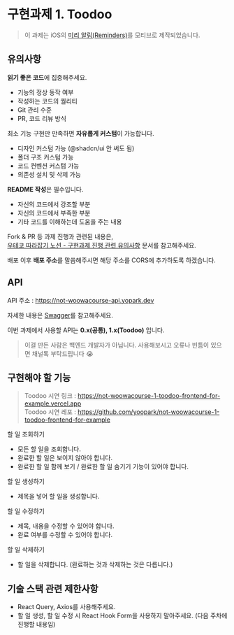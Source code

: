 # 구현과제 1. Toodoo

> 이 과제는 iOS의 [미리 알림(Reminders)](https://apps.apple.com/us/app/reminders/id1108187841)를 모티브로 제작되었습니다.

## 유의사항

**읽기 좋은 코드**에 집중해주세요.

- 기능의 정상 동작 여부
- 작성하는 코드의 퀄리티
- Git 관리 수준
- PR, 코드 리뷰 방식

최소 기능 구현만 만족하면 **자유롭게 커스텀**이 가능합니다.

- 디자인 커스텀 가능 (@shadcn/ui 안 써도 됨)
- 폴더 구조 커스텀 가능
- 코드 컨벤션 커스텀 가능
- 의존성 설치 및 삭제 가능

**README 작성**은 필수입니다.

- 자신의 코드에서 강조할 부분
- 자신의 코드에서 부족한 부분
- 기타 코드를 이해하는데 도움을 주는 내용

Fork & PR 등 과제 진행과 관련된 내용은,  
 [우테코 따라잡기 노션 - 구현과제 진행 관련 유의사항](https://yopark.notion.site/08c99780759944118452d77b6927775a) 문서를 참고해주세요.

배포 이후 **배포 주소**를 말씀해주시면 해당 주소를 CORS에 추가하도록 하겠습니다.

## API

API 주소 : https://not-woowacourse-api.yopark.dev

자세한 내용은 [Swagger](https://not-woowacourse-api.yopark.dev/api-docs)를 참고해주세요.

이번 과제에서 사용할 API는 **0.x(공통), 1.x(Toodoo)** 입니다.

> 이걸 만든 사람은 백엔드 개발자가 아닙니다. 사용해보시고 오류나 빈틈이 있으면 채널톡 부탁드립니다 😭

## 구현해야 할 기능

> Toodoo 시연 링크 : https://not-woowacourse-1-toodoo-frontend-for-example.vercel.app  
> Toodoo 시연 레포 : https://github.com/yoopark/not-woowacourse-1-toodoo-frontend-for-example

할 일 조회하기

- 모든 할 일을 조회합니다.
- 완료한 할 일은 보이지 않아야 합니다.
- 완료한 할 일 함께 보기 / 완료한 할 일 숨기기 기능이 있어야 합니다.

할 일 생성하기

- 제목을 넣어 할 일을 생성합니다.

할 일 수정하기

- 제목, 내용을 수정할 수 있어야 합니다.
- 완료 여부를 수정할 수 있어야 합니다.

할 일 삭제하기

- 할 일을 삭제합니다. (완료하는 것과 삭제하는 것은 다릅니다.)

## 기술 스택 관련 제한사항

- React Query, Axios를 사용해주세요.
- 할 일 생성, 할 일 수정 시 React Hook Form을 사용하지 말아주세요. (다음 주차에 진행할 내용임)
